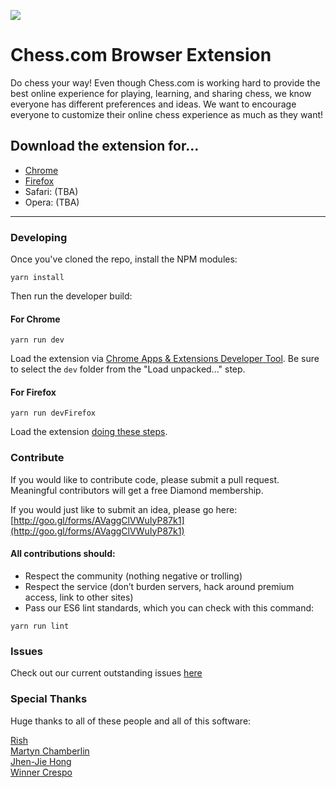 ![](http://i.imgur.com/5ptPTMF.png)

# Chess.com Browser Extension

Do chess your way! Even though Chess.com is working hard to provide the best online experience for playing, learning, and sharing chess, we know everyone has different preferences and ideas. We want to encourage everyone to customize their online chess experience as much as they want!

## Download the extension for...
- [Chrome](https://chrome.google.com/webstore/detail/chess-browser-extension/fcfojodfingmafbdmlekaaoogcfpjegg)
- [Firefox](https://addons.mozilla.org/en-US/firefox/addon/chess-com-browser-extension)
- Safari: (TBA)
- Opera: (TBA)

---

### Developing

Once you've cloned the repo, install the NPM modules:

```
yarn install
``` 

Then run the developer build:

#### For Chrome

```
yarn run dev
```

Load the extension via [Chrome Apps & Extensions Developer Tool](https://chrome.google.com/webstore/detail/chrome-apps-extensions-de/ohmmkhmmmpcnpikjeljgnaoabkaalbgc?hl=en). Be sure to select the `dev` folder from the "Load unpacked..." step. 

#### For Firefox

```
yarn run devFirefox
```

Load the extension [doing these steps](https://github.com/ChessCom/browser-extension/pull/48#issuecomment-264218199). 

### Contribute
If you would like to contribute code, please submit a pull request. Meaningful contributors will get a free Diamond membership. 

If you would just like to submit an idea, please go here: [http://goo.gl/forms/AVaggClVWuIyP87k1](http://goo.gl/forms/AVaggClVWuIyP87k1)

#### All contributions should: 
- Respect the community (nothing negative or trolling)
- Respect the service (don’t burden servers, hack around premium access, link to other sites)
- Pass our ES6 lint standards, which you can check with this command:

```
yarn run lint
``` 


### Issues
Check out our current outstanding issues [here](https://github.com/ChessCom/browser-extension/issues)

### Special Thanks
Huge thanks to all of these people and all of this software:

[Rish](https://github.com/rish)  
[Martyn Chamberlin](https://github.com/martynchamberlin)  
[Jhen-Jie Hong](https://github.com/jhen0409/react-chrome-extension-boilerplate)  
[Winner Crespo](https://github.com/wistcc)
